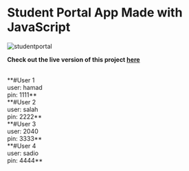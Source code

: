 # Student Portal App Made with JavaScript

![studentportal](https://github.com/hamadismail/Student-Portal-JavaScript/assets/70530455/96e93d2c-8482-4020-bfc0-598f2cadf8d3)

**Check out the live version of this project [here](https://hamadismail.github.io/Student-Portal-JavaScript/)**

<br>
**#User 1 <br> user: hamad <br> pin: 1111**
<br>
**#User 2 <br> user: salah <br> pin: 2222**
<br>
**#User 3 <br> user: 2040 <br> pin: 3333**
<br>
**#User 4 <br> user: sadio <br> pin: 4444**
